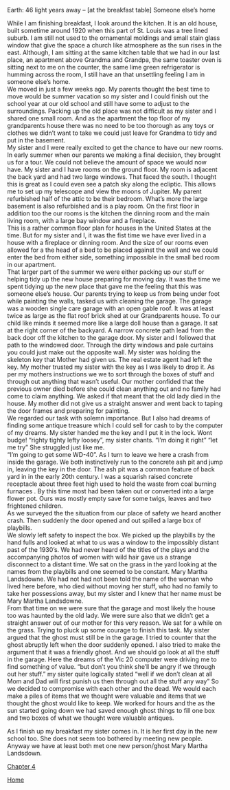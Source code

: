 Earth: 46 light years away – [at the breakfast table] Someone else’s  home

While I am finishing breakfast, I look around the kitchen. It is an old house, built sometime around 1920 when this part of St. Louis was a tree lined suburb.  I am still not used to the ornamental moldings and small stain glass window that give the space a church like atmosphere as the sun rises in the east. Although, I am sitting at the same kitchen table that we had in our last place, an apartment above Grandma and Grandpa, the same toaster oven is sitting next to me on the counter,  the same lime green refrigerator is humming across the room, I still have an that unsettling feeling I am in someone else’s home.  
	We moved in just a few weeks ago.  My parents thought the best time to move would be summer vacation so my sister and I could finish out the school year at our old school and still have some to adjust to the surroundings.  Packing up the old place was not difficult as my sister and I shared one small room.  And as the apartment the top floor of my grandparents house there was no need to be too thorough as any toys or clothes we didn’t want to take we could just leave for Grandma to tidy and put in the basement.  
	My sister and I were really excited to get the chance to have our new rooms.  In early summer when our parents we making a final decision, they brought us for a tour.  We could not believe the amount of space we would now have.  My sister and I have rooms on the ground floor.  My room is adjacent the back yard and had two large windows.  That faced the south.  I thought this is great as I could even see a patch sky along the ecliptic.  This allows me to set up my telescope  and view the moons of Jupiter.   My parent refurbished half of the attic to be their bedroom.  What’s more the large basement is also refurbished and is a play room.  On the first floor in addition too the our rooms is the kitchen the dinning room and the main living room, with a large bay window and a fireplace.  
	This is a rather common floor plan for houses in the United States at the time.  But for my sister and I, it was the fist time we have ever lived in a house with a fireplace or dinning room.  And the size of our rooms even allowed for a the head of a bed to be placed against the wall and we could enter the bed from either side, something impossible in the small bed room in our apartment.  
       That larger part of the summer we were either packing up our stuff or helping tidy up the new house preparing for moving day.  It was the time we spent tidying up the new place that gave me the feeling that this was someone else’s house.  Our parents trying to keep us from being under foot while painting the walls, tasked us with cleaning the garage.  The  garage was a wooden single care garage with an open gable roof.  It was at least twice as large as the flat roof brick shed at our Grandparents house.  To our child like minds it seemed more like a large doll house than a garage.  It sat at the right corner of the backyard. A narrow concrete path lead from the back door off the  kitchen to the garage door.  My sister and I followed that path to the windowed door.  Through the dirty windows and pale curtains you could just make out the opposite wall.  My sister was holding the skeleton key that Mother  had given us.  The real estate agent had left the key. My mother trusted my sister with the key as I was likely to drop it.  As per my mothers instructions we we to sort through the boxes of stuff and through out anything that wasn’t useful.  Our mother confided that the previous owner died before she could clean anything out and no family had come to claim anything.  We asked if that meant that the old lady died in the house. My mother did not give us a straight answer and went back to taping the door frames and preparing for painting.  
	We regarded our task with solemn  importance.  But I also had dreams of finding some antique treasure which I could sell for cash to by the computer of my dreams.  My sister handed me the key and  I put it in the lock. Wont budge! 
“righty tighty lefty loosey”, my sister chants.
“I’m  doing it right”
“let me try”
She struggled just like me.  
“I’m going to get some WD-40”.
As I turn to leave we here a crash from inside the garage. We both instinctively run to the concrete ash pit and jump in, leaving the key in the door.  The ash pit was a common feature of back yard in in the early 20th century.  I was a squarish raised concrete receptacle about three feet high used to hold the waste from coal burning furnaces .  By this time most had been taken out or converted into a large flower pot. Ours was mostly empty save for some twigs, leaves and two frightened children.  
As we surveyed the the situation from our place of safety we heard another  crash.  Then suddenly the door opened and out spilled a large box of playbills.  
We slowly left safety to inspect the box. We picked up the playbills by the hand fulls and looked at what to us was a window to the impossibly distant past of the 1930’s.  We had never heard of the titles of the plays and the accompanying photos of women with wild hair gave us a strange disconnect to a distant time.  We sat on the grass in the yard looking at the names from the playbills and one seemed to be constant.  Mary Martha Landsdowne.   We had not had not been told the name of the woman who lived here before, who died without moving her stuff, who had no family to take her possessions away, but my sister and I knew that her name must be Mary Martha Landsdowne.   
From that time on we were sure that the garage and most likely the house too was haunted by the old lady.  We were sure also that we didn’t get a straight answer out of our mother for this very reason.  We sat for a while on the grass.  Trying to pluck up some courage to finish this task. My sister argued that the ghost must still be in the garage.  I tried to counter that the ghost abruptly left when the door suddenly opened.  I also tried to make the argument that it was a friendly ghost. And we should go look at all the stuff in the garage.  Here the dreams of the Vic 20 computer were driving me to find something of value. 
“but don’t you think she’ll be angry if we through out her stuff.” my sister quite logically stated
“well if we don’t clean at all Mom and Dad will first punish us then through out all the stuff any way”
So we decided to compromise with each other and the dead.  We would each make a piles of items that we thought were valuable and items that we thought the ghost would like to keep. We worked for hours  and the as the sun started going down we had saved enough ghost things to fill one box and two boxes of what we thought were valuable antiques.

As I finish up my breakfast my sister comes in.  It is her first day in the new school too.  She does not seem too bothered by meeting new people. Anyway we have at least both met one new person/ghost Mary Martha Landsdown.

[Chapter 4](chapter-4.md)

[Home](README.md)
